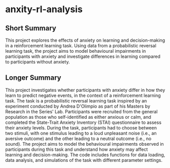 # anxity-rl-analysis

## Short Summary
This project explores the effects of anxiety on learning and decision-making in a reinforcement learning task. Using data from a probabilistic reversal learning task, the project aims to model behavioural impairments in participants with anxiety and investigate differences in learning compared to participants without anxiety.

## Longer Summary

This project investigates whether participants with anxiety differ in how they learn to predict negative events, in the context of a reinforcement learning task. The task is a probabilistic reversal learning task inspired by an experiment conducted by Andrea D'Olimpio as part of his Masters by Research in the Series' Lab. Participants were recruited from the general population as those who self-identified as either anxious or calm, and completed the State-Trait Anxiety Inventory (STAI) questionnaire to assess their anxiety levels. During the task, participants had to choose between two stimuli, with one stimulus leading to a loud unpleasant noise (i.e., an aversive outcome) and the other leading to a neutral outcome (i.e., no sound). The project aims to model the behavioural impairments observed in participants during this task and understand how anxiety may affect learning and decision-making. The code includes functions for data loading, data analysis, and simulations of the task with different parameter settings.
